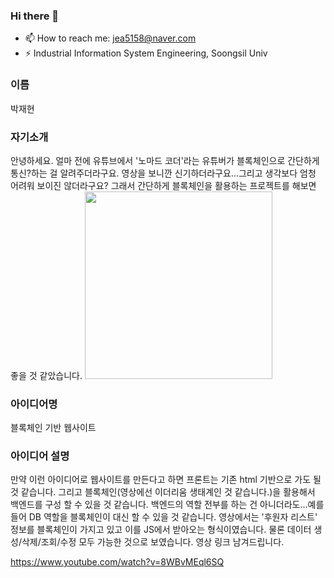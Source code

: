 ### Hi there 👋
- 📫 How to reach me: jea5158@naver.com
- ⚡ Industrial Information System Engineering, Soongsil Univ
<!--
**NeoGuRi95/NEoGuRi95** is a ✨ _special_ ✨ repository because its `README.md` (this file) appears on your GitHub profile.

Here are some ideas to get you started:

- 🔭 I’m currently working on ...
- 🌱 I’m currently learning ...
- 👯 I’m looking to collaborate on ...
- 🤔 I’m looking for help with ...
- 💬 Ask me about ...
- 📫 How to reach me: ...
- 😄 Pronouns: ...
- ⚡ Fun fact: ...
-->

### 이름
박재현

### 자기소개
안녕하세요. 얼마 전에 유튜브에서 '노마드 코더'라는 유튜버가 블록체인으로 간단하게 통신?하는 걸 알려주더라구요.
영상을 보니깐 신기하더라구요...그리고 생각보다 엄청 어려워 보이진 않더라구요?
그래서 간단하게 블록체인을 활용하는 프로젝트를 해보면 좋을 것 같았습니다.
<img src="https://t1.daumcdn.net/cfile/blog/9986C2375C47897710" width="300">

### 아이디어명
블록체인 기반 웹사이트
 
### 아이디어 설명
만약 이런 아이디어로 웹사이트를 만든다고 하면 프론트는 기존 html 기반으로 가도 될 것 같습니다.
그리고 블록체인(영상에선 이더리움 생태계인 것 같습니다.)을 활용해서 백엔드를 구성 할 수 있을 것 같습니다.
백엔드의 역할 전부를 하는 건 아니더라도...예를 들어 DB 역할을 블록체인이 대신 할 수 있을 것 같습니다.
영상에서는 '후원자 리스트' 정보를 블록체인이 가지고 있고 이를 JS에서 받아오는 형식이였습니다.
물론 데이터 생성/삭제/조회/수정 모두 가능한 것으로 보였습니다.
영상 링크 남겨드립니다.

https://www.youtube.com/watch?v=8WBvMEql6SQ

